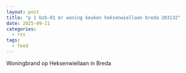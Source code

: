 ```yaml
---
layout: post
title: "p 1 bzb-01 br woning keuken heksenwiellaan breda 203132"
date: 2025-09-11
categories: 
  - rss
tags: 
  - feed
---
```


Woningbrand op Heksenwiellaan in Breda
